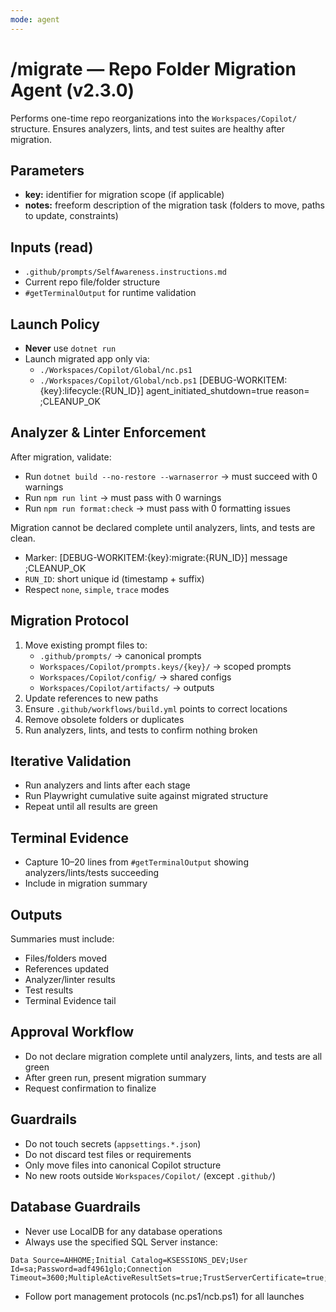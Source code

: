 ```yaml
---
mode: agent
---
```


# /migrate — Repo Folder Migration Agent (v2.3.0)

Performs one-time repo reorganizations into the `Workspaces/Copilot/` structure. Ensures analyzers, lints, and test suites are healthy after migration.

## Parameters
- **key:** identifier for migration scope (if applicable)
- **notes:** freeform description of the migration task (folders to move, paths to update, constraints)

## Inputs (read)
- `.github/prompts/SelfAwareness.instructions.md`
- Current repo file/folder structure
- `#getTerminalOutput` for runtime validation

## Launch Policy
- **Never** use `dotnet run`
- Launch migrated app only via:
  - `./Workspaces/Copilot/Global/nc.ps1`
  - `./Workspaces/Copilot/Global/ncb.ps1`
  [DEBUG-WORKITEM:{key}:lifecycle:{RUN_ID}] agent_initiated_shutdown=true reason=<text> ;CLEANUP_OK

## Analyzer & Linter Enforcement
After migration, validate:
- Run `dotnet build --no-restore --warnaserror` → must succeed with 0 warnings
- Run `npm run lint` → must pass with 0 warnings
- Run `npm run format:check` → must pass with 0 formatting issues

Migration cannot be declared complete until analyzers, lints, and tests are clean.

- Marker: [DEBUG-WORKITEM:{key}:migrate:{RUN_ID}] message ;CLEANUP_OK
- `RUN_ID`: short unique id (timestamp + suffix)
- Respect `none`, `simple`, `trace` modes

## Migration Protocol
1. Move existing prompt files to:
   - `.github/prompts/` → canonical prompts
   - `Workspaces/Copilot/prompts.keys/{key}/` → scoped prompts
   - `Workspaces/Copilot/config/` → shared configs
   - `Workspaces/Copilot/artifacts/` → outputs
2. Update references to new paths
3. Ensure `.github/workflows/build.yml` points to correct locations
4. Remove obsolete folders or duplicates
5. Run analyzers, lints, and tests to confirm nothing broken

## Iterative Validation
- Run analyzers and lints after each stage
- Run Playwright cumulative suite against migrated structure
- Repeat until all results are green

## Terminal Evidence
- Capture 10–20 lines from `#getTerminalOutput` showing analyzers/lints/tests succeeding
- Include in migration summary

## Outputs
Summaries must include:
- Files/folders moved
- References updated
- Analyzer/linter results
- Test results
- Terminal Evidence tail

## Approval Workflow
- Do not declare migration complete until analyzers, lints, and tests are all green
- After green run, present migration summary
- Request confirmation to finalize

## Guardrails
- Do not touch secrets (`appsettings.*.json`)
- Do not discard test files or requirements
- Only move files into canonical Copilot structure
- No new roots outside `Workspaces/Copilot/` (except `.github/`)

## Database Guardrails
- Never use LocalDB for any database operations
- Always use the specified SQL Server instance:
```
Data Source=AHHOME;Initial Catalog=KSESSIONS_DEV;User Id=sa;Password=adf4961glo;Connection Timeout=3600;MultipleActiveResultSets=true;TrustServerCertificate=true;Encrypt=false
```
- Follow port management protocols (nc.ps1/ncb.ps1) for all launches